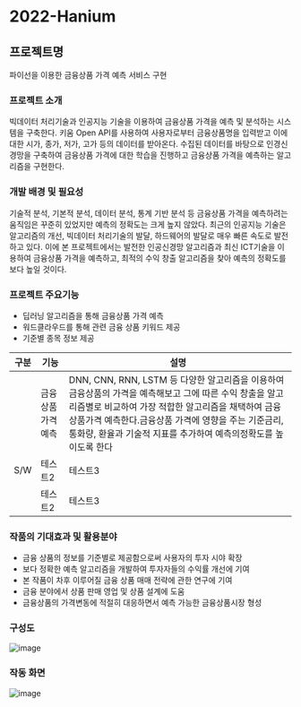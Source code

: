 # 2022-Hanium

## 프로젝트명
파이선을 이용한 금융상품 가격 예측 서비스 구현

### 프로젝트 소개
빅데이터 처리기술과 인공지능 기술을 이용하여 금융상품 가격을 예측 및 분석하는 시스템을 구축한다.
키움 Open API를 사용하여 사용자로부터 금융상품명을 입력받고 이에 대한 시가, 종가, 저가, 고가 등의 데이터를 받아온다.
수집된 데이터를 바탕으로 인경신경망을 구축하여 금융상품 가격에 대한 학습을 진행하고 금융상품 가격을 예측하는 알고리즘을 구현한다.

### 개발 배경 및 필요성
기술적 분석, 기본적 분석, 데이터 분석, 통계 기반 분석 등 금융상품 가격을 예측하려는 움직임은 꾸준히 있었지만 예측의 정확도는 크게 높지 않았다. 최근의 인공지능 기술은 알고리즘의 개선, 빅데이터 처리기술의 발달, 하드웨어의 발달로 매우 빠른 속도로 발전하고 있다. 이에 본 프로젝트에서는 발전한 인공신경망 알고리즘과 최신 ICT기술을 이용하여 금융상품 가격을 예측하고, 최적의 수익 창출 알고리즘을 찾아 예측의 정확도를 보다 높일 것이다.

### 프로젝트 주요기능
+ 딥러닝 알고리즘을 통해 금융상품 가격 예측
+ 워드클라우드를 통해 관련 금융 상품 키워드 제공
+ 기준별 종목 정보 제공

|구분|기능|설명|
|------|---|---|
||금융상품 가격 예측|DNN, CNN, RNN, LSTM 등 다양한 알고리즘을 이용하여 금융상품의 가격을 예측해보고 그에 따른 수익 창출을 알고리즘별로 비교하여 가장 적합한 알고리즘을 채택하여 금융상품가격 예측한다.금융상품 가격에 영향을 주는 기준금리, 통화량, 환율과 기술적 지표를 추가하여 예측의정확도를 높이도록 한다|
|S/W|테스트2|테스트3|
||테스트2|테스트3|



### 작품의 기대효과 및 활용분야
+ 금융 상품의 정보를 기준별로 제공함으로써 사용자의 투자 시야 확장
+ 보다 정확한 예측 알고리즘을 개발하여 투자자들의 수익률 개선에 기여
+ 본 작품이 차후 이루어질 금융 상품 매매 전략에 관한 연구에 기여
+ 금융 분야에서 상품 판매 영업 및 상품 설계에 도움
+ 금융상품의 가격변동에 적절히 대응하면서 예측 가능한 금융상품시장 형성

### 구성도
![image](https://user-images.githubusercontent.com/82591396/225827195-4f9a0579-d91a-40ec-b750-cc3cbdbd274c.png)


### 작동 화면
![image](https://user-images.githubusercontent.com/82591396/225825743-7b60901b-67d2-4ece-b807-13f818144aa6.png)

